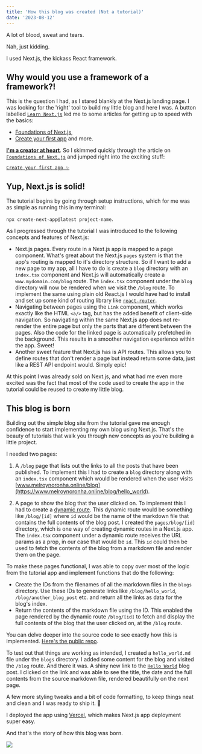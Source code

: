 ```yaml
---
title: 'How this blog was created (Not a tutorial)'
date: '2023-08-12'
---
```


A lot of blood, sweat and tears.

Nah, just kidding.

I used Next.js, the kickass React framework.

## Why would you use a framework of a framework?!
This is the question I had, as I stared blankly at the Next.js landing page. I was looking for the 'right' tool to build my little blog and here I was.
A button labelled [`Learn Next.js`](https://nextjs.org/learn/foundations/about-nextjs?utm_source=next-site&utm_medium=homepage-cta&utm_campaign=home) led me to some articles for getting up to speed with the basics:
 - [Foundations of Next.js](https://nextjs.org/learn/foundations/about-nextjs),
 - [Create your first app](https://nextjs.org/learn/basics/create-nextjs-app)
 and more.

[**I'm a creator at heart**](https://www.melroynoronha.online/).
So I skimmed quickly through the article on [`Foundations of Next.js`](https://nextjs.org/learn/foundations/about-nextjs) and jumped right into the exciting stuff:

[`Create your first app ✨`](https://nextjs.org/learn/basics/create-nextjs-app)

## Yup, Next.js is solid!
The tutorial begins by going through setup instructions, which for me was as simple as running this in my terminal:

`npx create-next-app@latest project-name`.

As I progressed through the tutorial I was introduced to the following concepts and features of Next.js:
- Next.js pages. Every route in a Next.js app is mapped to a page component. What's great about the Next.js `pages` system is that the app's routing is mapped to it's directory structure. So if I want to add a new page to my app, all I have to do is create a `blog` directory with an `index.tsx` component and Next.js will automatically create a `www.mydomain.com/blog` route. The `index.tsx` component under the `blog` directory will now be rendered when we visit the `/blog` route. To implement the same using plain old React.js I would have had to install and set up some kind of routing library like [`react-router`](https://reactrouter.com/en/main).
- Navigating between pages using the `Link` component, which works exactly like the HTML `<a/>` tag, but has the added benefit of client-side navigation. So navigating within the same Next.js app does not re-render the entire page but only the parts that are different between the pages.
Also the code for the linked page is automatically prefetched in the background. This results in a smoother navigation experience within the app. Sweet!
- Another sweet feature that Next.js has is API routes. This allows you to define routes that don't render a page but instead return some data, just like a REST API endpoint would. Simply epic!

At this point I was already sold on Next.js, and what had me even more excited was the fact that most of the code used to create the app in the tutorial could be reused to create my little blog.

## This blog is born
Building out the simple blog site from the tutorial gave me enough confidence to start implementing my own blog using Next.js. That's the beauty of tutorials that walk you through new concepts as you're building a little project.

I needed two pages:
1. A `/blog` page that lists out the links to all the posts that have been published.
To implement this I had to create a `blog` directory along with an `index.tsx` component which would be rendered when the user visits [www.melroynoronha.online/blog](https://www.melroynoronha.online/blog/hello_world).

2. A page to show the blog that the user clicked on.
To implement this I had to create a [dynamic route](https://nextjs.org/docs/pages/building-your-application/routing/dynamic-routes). This dynamic route would be something like `/blog/[id]` where `id` would be the name of the markdown file that contains the full contents of the blog post. I created the `pages/blog/[id]` directory, which is one way of creating dynamic routes in a Next.js app. The `index.tsx` component under a dynamic route receives the URL params as a prop, in our case that would be `id`. This `id` could then be used to fetch the contents of the blog from a markdown file and render them on the page.

To make these pages functional, I was able to copy over most of the logic from the tutorial app and implement functions that do the following:
- Create the IDs from the filenames of all the markdown files in the `blogs` directory. Use these IDs to generate links like `/blog/hello_world`, `/blog/another_blog_post` etc. and return all the links as data for the blog's index.
- Return the contents of the markdown file using the ID. This enabled the page rendered by the dynamic route `/blog/[id]` to fetch and display the full contents of the blog that the user clicked on, at the `/blog` route.

You can delve deeper into the source code to see exactly how this is implemented. [Here's the public repo](https://github.com/MelroyNoronha/my-website/).

To test out that things are working as intended, I created a `hello_world.md` file under the `blogs` directory. I added some content for the blog and visited the `/blog` route. And there it was. A shiny new link to the [`Hello World`](https://www.melroynoronha.online/blog/hello_world) blog post. I clicked on the link and was able to see the title, the date and the full contents from the source markdown file, rendered beautifully on the next page.

A few more styling tweaks and a bit of code formatting, to keep things neat and clean and I was ready to ship it. 🚀

I deployed the app using [Vercel](https://vercel.com/), which makes Next.js app deployment super easy.

And that's the story of how this blog was born.

![](https://github.com/MelroyNoronha/my-website/assets/16273203/373892d9-7b48-4b21-9728-deb7cd4567d6)

